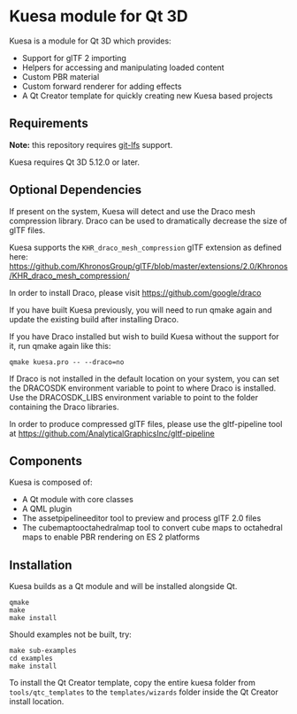 # Kuesa module for Qt 3D

Kuesa is a module for Qt 3D which provides:
* Support for glTF 2 importing
* Helpers for accessing and manipulating loaded content
* Custom PBR material
* Custom forward renderer for adding effects
* A Qt Creator template for quickly creating new Kuesa based projects

## Requirements

**Note:** this repository requires [git-lfs](https://git-lfs.github.com) support.

Kuesa requires Qt 3D 5.12.0 or later.

## Optional Dependencies

If present on the system, Kuesa will detect and use the Draco mesh compression library.
Draco can be used to dramatically decrease the size of glTF files.

Kuesa supports the ``KHR_draco_mesh_compression`` glTF extension as defined here:
https://github.com/KhronosGroup/glTF/blob/master/extensions/2.0/Khronos/KHR_draco_mesh_compression/

In order to install Draco, please visit https://github.com/google/draco

If you have built Kuesa previously, you will need to run qmake again and
update the existing build after installing Draco.

If you have Draco installed but wish to build Kuesa without the support
for it, run qmake again like this:

    qmake kuesa.pro -- --draco=no

If Draco is not installed in the default location on your system, you can
set the DRACOSDK environment variable to point to where Draco is installed.
Use the DRACOSDK_LIBS environment variable to point to the folder containing
the Draco libraries.

In order to produce compressed glTF files, please use the gltf-pipeline tool at
https://github.com/AnalyticalGraphicsInc/gltf-pipeline

## Components

Kuesa is composed of:
* A Qt module with core classes
* A QML plugin
* The assetpipelineeditor tool to preview and process glTF 2.0 files
* The cubemaptooctahedralmap tool to convert cube maps to octahedral maps
  to enable PBR rendering on ES 2 platforms

## Installation

Kuesa builds as a Qt module and will be installed alongside Qt.

    qmake
    make
    make install

Should examples not be built, try:

    make sub-examples
    cd examples
    make install

To install the Qt Creator template, copy the entire kuesa folder
from ``tools/qtc_templates`` to the ``templates/wizards`` folder inside
the Qt Creator install location.
